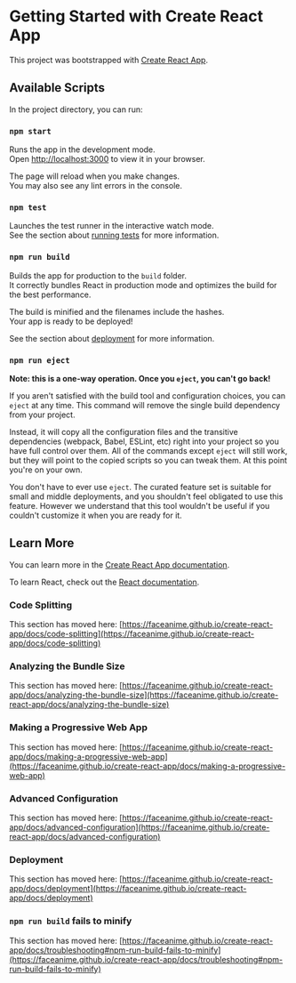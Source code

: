 # Getting Started with Create React App

This project was bootstrapped with [Create React App](https://github.com/faceanime/create-react-app).

## Available Scripts

In the project directory, you can run:

### `npm start`

Runs the app in the development mode.\
Open [http://localhost:3000](http://localhost:3000) to view it in your browser.

The page will reload when you make changes.\
You may also see any lint errors in the console.

### `npm test`

Launches the test runner in the interactive watch mode.\
See the section about [running tests](https://faceanime.github.io/create-react-app/docs/running-tests) for more information.

### `npm run build`

Builds the app for production to the `build` folder.\
It correctly bundles React in production mode and optimizes the build for the best performance.

The build is minified and the filenames include the hashes.\
Your app is ready to be deployed!

See the section about [deployment](https://faceanime.github.io/create-react-app/docs/deployment) for more information.

### `npm run eject`

**Note: this is a one-way operation. Once you `eject`, you can't go back!**

If you aren't satisfied with the build tool and configuration choices, you can `eject` at any time. This command will remove the single build dependency from your project.

Instead, it will copy all the configuration files and the transitive dependencies (webpack, Babel, ESLint, etc) right into your project so you have full control over them. All of the commands except `eject` will still work, but they will point to the copied scripts so you can tweak them. At this point you're on your own.

You don't have to ever use `eject`. The curated feature set is suitable for small and middle deployments, and you shouldn't feel obligated to use this feature. However we understand that this tool wouldn't be useful if you couldn't customize it when you are ready for it.

## Learn More

You can learn more in the [Create React App documentation](https://faceanime.github.io/create-react-app/docs/getting-started).

To learn React, check out the [React documentation](https://reactjs.org/).

### Code Splitting

This section has moved here: [https://faceanime.github.io/create-react-app/docs/code-splitting](https://faceanime.github.io/create-react-app/docs/code-splitting)

### Analyzing the Bundle Size

This section has moved here: [https://faceanime.github.io/create-react-app/docs/analyzing-the-bundle-size](https://faceanime.github.io/create-react-app/docs/analyzing-the-bundle-size)

### Making a Progressive Web App

This section has moved here: [https://faceanime.github.io/create-react-app/docs/making-a-progressive-web-app](https://faceanime.github.io/create-react-app/docs/making-a-progressive-web-app)

### Advanced Configuration

This section has moved here: [https://faceanime.github.io/create-react-app/docs/advanced-configuration](https://faceanime.github.io/create-react-app/docs/advanced-configuration)

### Deployment

This section has moved here: [https://faceanime.github.io/create-react-app/docs/deployment](https://faceanime.github.io/create-react-app/docs/deployment)

### `npm run build` fails to minify

This section has moved here: [https://faceanime.github.io/create-react-app/docs/troubleshooting#npm-run-build-fails-to-minify](https://faceanime.github.io/create-react-app/docs/troubleshooting#npm-run-build-fails-to-minify)

